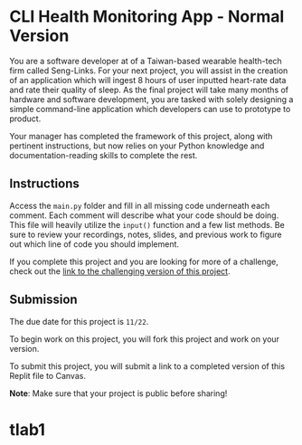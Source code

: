 # CLI Health Monitoring App - Normal Version

You are a software developer at of a Taiwan-based wearable health-tech firm called Seng-Links. For your next project, you will assist in the creation of an application which will ingest 8 hours of user inputted heart-rate data and rate their quality of sleep. As the final project will take many months of hardware and software development, you are tasked with solely designing a simple command-line application which developers can use to prototype to product. 

Your manager has completed the framework of this project, along with pertinent instructions, but now relies on your Python knowledge and documentation-reading skills to complete the rest.

## Instructions

Access the `main.py` folder and fill in all missing code underneath each comment. Each comment will describe what your code should be doing. This file will heavily utilize the `input()` function and a few list methods. Be sure to review your recordings, notes, slides, and previous work to figure out which line of code you should implement. 

If you complete this project and you are looking for more of a challenge, check out the [link to the challenging version of this project](https://replit.com/@Fsaid/CLI-Health-Monitoring-App-Challenging#README.md).

## Submission 

The due date for this project is `11/22`.

To begin work on this project, you will fork this project and work on your version. 

To submit this project, you will submit a link to a completed version of this Replit file to Canvas.

**Note**: Make sure that your project is public before sharing!

# tlab1
